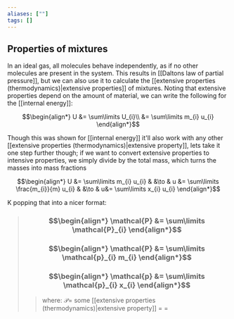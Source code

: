 ```yaml
---
aliases: [""]
tags: []
---
```


## Properties of mixtures
In an ideal gas, all molecules behave independently, as if no other molecules are present in the system. This results in [[Daltons law of partial pressure]],  but we can also use it to calculate the [[extensive properties (thermodynamics)|extensive properties]] of mixtures. Noting that extensive properties depend on the amount of material, we can write the following for the [[internal energy]]:

$$\begin{align*}
U &= \sum\limits U_{i}\\
&= \sum\limits m_{i} u_{i}
\end{align*}$$

Though this was shown for [[internal energy]] it'll also work with any other [[extensive properties (thermodynamics)|extensive property]], lets take it one step further though; if we want to convert extensive properties to intensive properties, we simply divide by the total mass, which turns the masses into mass fractions

$$\begin{align*}
U &= \sum\limits m_{i} u_{i} & &\to & u &= \sum\limits \frac{m_{i}}{m} u_{i} & &\to & u&= \sum\limits x_{i} u_{i}
\end{align*}$$

K popping that into a nicer format:

> ### $$\begin{align*} \mathcal{P} &= \sum\limits \mathcal{P}_{i}  \end{align*}$$
> ### $$\begin{align*} \mathcal{P} &= \sum\limits \mathcal{p}_{i} m_{i} \end{align*}$$
> ### $$\begin{align*} \mathcal{p} &= \sum\limits \mathcal{p}_{i} x_{i} \end{align*}$$
>> where:
>> $\mathcal{P}=$ some [[extensive properties (thermodynamics)|extensive property]]
>> $=$
>> $=$